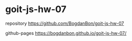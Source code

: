 # goit-js-hw-07

repository https://github.com/BogdanBon/goit-js-hw-07

github-pages https://bogdanbon.github.io/goit-js-hw-07/
